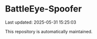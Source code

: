 # BattleEye-Spoofer

Last updated: 2025-05-31 15:25:03

This repository is automatically maintained.
